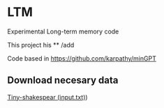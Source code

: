 # LTM
Experimental Long-term memory code

This project his ** /add

Code based in https://github.com/karpathy/minGPT

Download necesary data
-------------------------------------
[Tiny-shakespear (input.txt)](https://raw.githubusercontent.com/karpathy/char-rnn/master/data/tinyshakespeare/input.txt))
